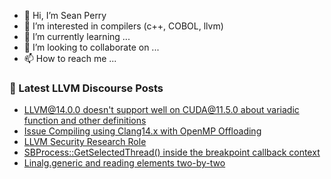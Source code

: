 - 👋 Hi, I’m Sean Perry
- 👀 I’m interested in compilers (c++, COBOL, llvm)
- 🌱 I’m currently learning ...
- 💞️ I’m looking to collaborate on ...
- 📫 How to reach me ...

<!---
s66perry/s66perry is a ✨ special ✨ repository because its `README.md` (this file) appears on your GitHub profile.
You can click the Preview link to take a look at your changes.
--->
### 📕 Latest LLVM Discourse Posts

<!-- DISCOURSE-LLVM:START -->
- [LLVM@14.0.0 doesn&#39;t support well on CUDA@11.5.0 about variadic function and other definitions](https://discourse.llvm.org/t/llvm-14-0-0-doesnt-support-well-on-cuda-11-5-0-about-variadic-function-and-other-definitions/62385#post_6)
- [Issue Compiling using Clang14.x with OpenMP Offloading](https://discourse.llvm.org/t/issue-compiling-using-clang14-x-with-openmp-offloading/62445#post_1)
- [LLVM Security Research Role](https://discourse.llvm.org/t/llvm-security-research-role/62444#post_1)
- [SBProcess::GetSelectedThread&lpar;&rpar; inside the breakpoint callback context](https://discourse.llvm.org/t/sbprocess-getselectedthread-inside-the-breakpoint-callback-context/62421#post_8)
- [Linalg.generic and reading elements two-by-two](https://discourse.llvm.org/t/linalg-generic-and-reading-elements-two-by-two/62443#post_1)
<!-- DISCOURSE-LLVM:END -->
